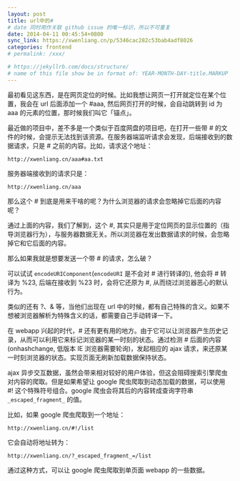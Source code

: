 ```yaml
---
layout: post
title: url中的#
# date 同时用作关联 github issue 的唯一标识，所以不可重复
date: 2014-04-11 00:45:54+0800
sync_link: https://xwenliang.cn/p/5346cac282c53bab4adf8026
categories: frontend
# permalink: /xxx/

# https://jekyllrb.com/docs/structure/
# name of this file show be in format of: YEAR-MONTH-DAY-title.MARKUP
---
```



最初看见这东西，是在网页定位的时候。比如我想让网页一打开就定位在某个位置，我会在 url 后面添加一个 #aaa, 然后网页打开的时候，会自动跳转到 id 为 aaa 的元素的位置，那时候我们叫它「锚点」。

最近做的项目中，差不多是一个类似于百度网盘的项目吧，在打开一些带 # 的文件的时候，会提示无法找到该资源。在服务器端监听请求会发现，后端接收到的数据请求，只是 # 之前的内容。比如，请求这个地址：  

`http://xwenliang.cn/aaa#aa.txt`  

服务器端接收到的请求只是：  

`http://xwenliang.cn/aaa`  

那么这个 # 到底是用来干啥的呢？为什么浏览器的请求会忽略掉它后面的内容呢？  

通过上面的内容，我们了解到，这个 #, 其实只是用于定位网页的显示位置的（指导浏览器行为），与服务器数据无关。所以浏览器在发出数据请求的时候，会忽略掉它和它后面的内容。  

那么如果我就是想要发送一个带 # 的请求，怎么破？  

可以试试 `encodeURIComponent`(`encodeURI` 是不会对 # 进行转译的), 他会将 # 转译为 %23, 后端在接收到 %23 时，会将它还原为 #, 从而绕过浏览器恶心的默认行为。  

类似的还有 ?、& 等，当他们出现在 url 中的时候，都有自己特殊的含义。如果不想被浏览器解析为特殊含义的话，都需要自己手动转译一下。  

在 webapp 兴起的时代，# 还有更有用的地方。由于它可以让浏览器产生历史记录，从而可以利用它来标记浏览器的某一时刻的状态。通过检测 # 后面的内容(onhashchange, 低版本 IE 浏览器需要轮询)，发起相应的 ajax 请求，来还原某一时刻浏览器的状态。实现页面无刷新加载数据保持状态。  

ajax 异步交互数据，虽然会带来相对较好的用户体验，但这会阻碍搜索引擎爬虫对内容的爬取。但是如果希望让 google 爬虫爬取到动态加载的数据，可以使用 #! 这个特殊符号组合。google 爬虫会将其后的内容转成查询字符串 `_escaped_fragment_` 的值。  

比如，如果 google 爬虫爬取到一个地址：  

`http://xwenliang.cn/#!/list`  

它会自动将地址转为：  

`http://xwenliang.cn/?_escaped_fragment_=/list`  

通过这种方式，可以让 google 爬虫爬取到单页面 webapp 的一些数据。  

